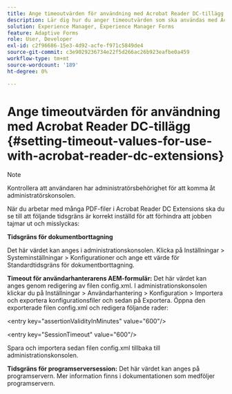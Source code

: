 ```yaml
---
title: Ange timeoutvärden för användning med Acrobat Reader DC-tillägg
description: Lär dig hur du anger timeoutvärden som ska användas med Acrobat Reader DC-tillägg.
solution: Experience Manager, Experience Manager Forms
feature: Adaptive Forms
role: User, Developer
exl-id: c2f96686-15e3-4d92-acfe-f971c5849de4
source-git-commit: c3e9029236734e22f5d266ac26b923eafbe0a459
workflow-type: tm+mt
source-wordcount: '189'
ht-degree: 0%

---
```


# Ange timeoutvärden för användning med Acrobat Reader DC-tillägg  {#setting-timeout-values-for-use-with-acrobat-reader-dc-extensions}

>[!NOTE]
> 
> Kontrollera att användaren har administratörsbehörighet för att komma åt administratörskonsolen.

När du arbetar med många PDF-filer i Acrobat Reader DC Extensions ska du se till att följande tidsgräns är korrekt inställd för att förhindra att jobben tajmar ut och misslyckas:

**Tidsgräns för dokumentborttagning**

Det här värdet kan anges i administrationskonsolen. Klicka på Inställningar > Systeminställningar > Konfigurationer och ange ett värde för Standardtidsgräns för dokumentborttagning.

**Timeout för användarhanterarens AEM-formulär:** Det här värdet kan anges genom redigering av filen config.xml. I administrationskonsolen klickar du på Inställningar > Användarhantering > Konfiguration > Importera och exportera konfigurationsfiler och sedan på Exportera. Öppna den exporterade filen config.xml och redigera följande rader:

&lt;entry key=&quot;assertionValidityInMinutes&quot; value=&quot;600&quot;/>

&lt;entry key=&quot;SessionTimeout&quot; value=&quot;600&quot;/>

Spara och importera sedan filen config.xml tillbaka till administrationskonsolen.

**Tidsgräns för programserversession:** Det här värdet kan anges på programservern. Mer information finns i dokumentationen som medföljer programservern.
